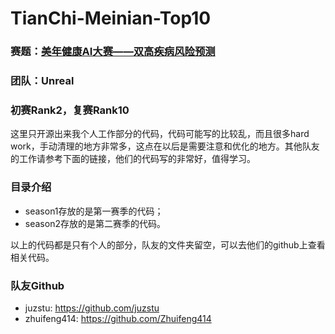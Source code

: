# TianChi-Meinian-Top10
### 赛题：[美年健康AI大赛——双高疾病风险预测](https://tianchi.aliyun.com/competition/introduction.htm?spm=5176.100066.0.0.6acd33afLRV7X6&raceId=231654)

### 团队：Unreal

### 初赛Rank2，复赛Rank10
这里只开源出来我个人工作部分的代码，代码可能写的比较乱，而且很多hard work，手动清理的地方非常多，这点在以后是需要注意和优化的地方。其他队友的工作请参考下面的链接，他们的代码写的非常好，值得学习。

### 目录介绍
- season1存放的是第一赛季的代码；
- season2存放的是第二赛季的代码。

以上的代码都是只有个人的部分，队友的文件夹留空，可以去他们的github上查看相关代码。



### 队友Github
- juzstu: https://github.com/juzstu
- zhuifeng414: https://github.com/Zhuifeng414
